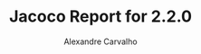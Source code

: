 ---
title: Jacoco Report for 2.2.0
author: Alexandre Carvalho
menu_title: 2.2.0
category: jacoco_reports
layout: iframe
iframe_url: /docs/2.2.0/jacoco/test/html/index.html
order: 3
---